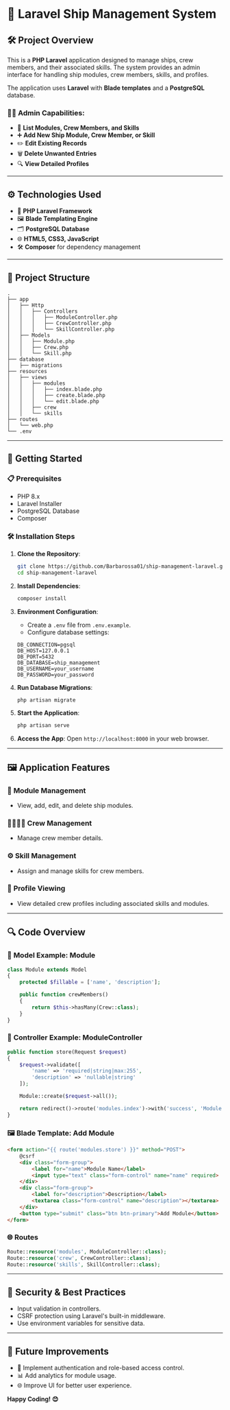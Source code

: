 # 🚢 Laravel Ship Management System

## 🛠️ Project Overview

This is a **PHP Laravel** application designed to manage ships, crew members, and their associated skills. The system provides an admin interface for handling ship modules, crew members, skills, and profiles.

The application uses **Laravel** with **Blade templates** and a **PostgreSQL** database.

### 👨‍✈️ Admin Capabilities:
- 📝 **List Modules, Crew Members, and Skills**
- ➕ **Add New Ship Module, Crew Member, or Skill**
- ✏️ **Edit Existing Records**
- 🗑️ **Delete Unwanted Entries**
- 🔍 **View Detailed Profiles**

---

## ⚙️ Technologies Used

- 🐘 **PHP Laravel Framework**
- 🖼️ **Blade Templating Engine**
- 🗂️ **PostgreSQL Database**
- 🌐 **HTML5, CSS3, JavaScript**
- 🛠️ **Composer** for dependency management

---

## 📂 Project Structure

```
.
├── app
│   ├── Http
│   │   ├── Controllers
│   │   │   ├── ModuleController.php
│   │   │   ├── CrewController.php
│   │   │   └── SkillController.php
│   ├── Models
│   │   ├── Module.php
│   │   ├── Crew.php
│   │   └── Skill.php
├── database
│   ├── migrations
├── resources
│   ├── views
│   │   ├── modules
│   │   │   ├── index.blade.php
│   │   │   ├── create.blade.php
│   │   │   └── edit.blade.php
│   │   ├── crew
│   │   └── skills
├── routes
│   └── web.php
└── .env
```

---

## 🚀 Getting Started

### 📋 Prerequisites

- PHP 8.x
- Laravel Installer
- PostgreSQL Database
- Composer

### 🛠️ Installation Steps

1. **Clone the Repository**:
   ```bash
   git clone https://github.com/Barbarossa01/ship-management-laravel.git
   cd ship-management-laravel
   ```

2. **Install Dependencies**:
   ```bash
   composer install
   ```

3. **Environment Configuration**:
   - Create a `.env` file from `.env.example`.
   - Configure database settings:
   ```env
   DB_CONNECTION=pgsql
   DB_HOST=127.0.0.1
   DB_PORT=5432
   DB_DATABASE=ship_management
   DB_USERNAME=your_username
   DB_PASSWORD=your_password
   ```

4. **Run Database Migrations**:
   ```bash
   php artisan migrate
   ```

5. **Start the Application**:
   ```bash
   php artisan serve
   ```

6. **Access the App**:
   Open `http://localhost:8000` in your web browser.

---

## 🖼️ Application Features

### 🚢 **Module Management**
- View, add, edit, and delete ship modules.

### 👨‍👩‍👧‍👦 **Crew Management**
- Manage crew member details.

### ⚙️ **Skill Management**
- Assign and manage skills for crew members.

### 🧩 **Profile Viewing**
- View detailed crew profiles including associated skills and modules.

---

## 🔍 Code Overview

### 📘 **Model Example: Module**
```php
class Module extends Model
{
    protected $fillable = ['name', 'description'];

    public function crewMembers()
    {
        return $this->hasMany(Crew::class);
    }
}
```

### 🚀 **Controller Example: ModuleController**
```php
public function store(Request $request)
{
    $request->validate([
        'name' => 'required|string|max:255',
        'description' => 'nullable|string'
    ]);

    Module::create($request->all());

    return redirect()->route('modules.index')->with('success', 'Module created successfully.');
}
```

### 🖼️ **Blade Template: Add Module**
```html
<form action="{{ route('modules.store') }}" method="POST">
    @csrf
    <div class="form-group">
        <label for="name">Module Name</label>
        <input type="text" class="form-control" name="name" required>
    </div>
    <div class="form-group">
        <label for="description">Description</label>
        <textarea class="form-control" name="description"></textarea>
    </div>
    <button type="submit" class="btn btn-primary">Add Module</button>
</form>
```

### 🌐 **Routes**
```php
Route::resource('modules', ModuleController::class);
Route::resource('crew', CrewController::class);
Route::resource('skills', SkillController::class);
```

---

## 🔐 Security & Best Practices

- Input validation in controllers.
- CSRF protection using Laravel's built-in middleware.
- Use environment variables for sensitive data.

---

## 🚧 Future Improvements

- 🔐 Implement authentication and role-based access control.
- 📊 Add analytics for module usage.
- 🌐 Improve UI for better user experience.

**Happy Coding! 😊**

